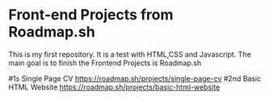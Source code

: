 # Front-end Projects from Roadmap.sh
This is my first repository. It is a test with HTML,CSS and Javascript. The main goal is to finish the Frontend Projects is Roadmap.sh

#1s Single Page CV https://roadmap.sh/projects/single-page-cv
#2nd Basic HTML Website https://roadmap.sh/projects/basic-html-website
